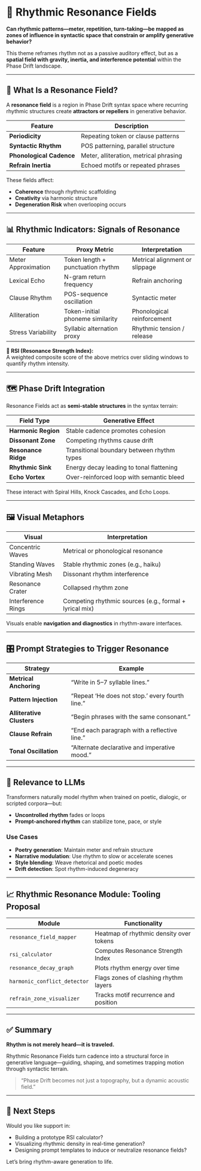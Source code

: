 # 🎵 Rhythmic Resonance Fields

**Can rhythmic patterns—meter, repetition, turn-taking—be mapped as zones of influence in syntactic space that constrain or amplify generative behavior?**

This theme reframes rhythm not as a passive auditory effect, but as a **spatial field with gravity, inertia, and interference potential** within the Phase Drift landscape.

---

## 🧠 What Is a Resonance Field?

A **resonance field** is a region in Phase Drift syntax space where recurring rhythmic structures create **attractors or repellers** in generative behavior.

| Feature | Description |
|--------|-------------|
| **Periodicity** | Repeating token or clause patterns |
| **Syntactic Rhythm** | POS patterning, parallel structure |
| **Phonological Cadence** | Meter, alliteration, metrical phrasing |
| **Refrain Inertia** | Echoed motifs or repeated phrases |

These fields affect:

- **Coherence** through rhythmic scaffolding  
- **Creativity** via harmonic structure  
- **Degeneration Risk** when overlooping occurs  

---

## 📊 Rhythmic Indicators: Signals of Resonance

| Feature | Proxy Metric | Interpretation |
|--------|---------------|----------------|
| Meter Approximation | Token length + punctuation rhythm | Metrical alignment or slippage |
| Lexical Echo | N-gram return frequency | Refrain anchoring |
| Clause Rhythm | POS-sequence oscillation | Syntactic meter |
| Alliteration | Token-initial phoneme similarity | Phonological reinforcement |
| Stress Variability | Syllabic alternation proxy | Rhythmic tension / release |

**🧮 RSI (Resonance Strength Index):**  
A weighted composite score of the above metrics over sliding windows to quantify rhythm intensity.

---

## 🗺️ Phase Drift Integration

Resonance Fields act as **semi-stable structures** in the syntax terrain:

| Field Type | Generative Effect |
|------------|--------------------|
| **Harmonic Region** | Stable cadence promotes cohesion |
| **Dissonant Zone** | Competing rhythms cause drift |
| **Resonance Ridge** | Transitional boundary between rhythm types |
| **Rhythmic Sink** | Energy decay leading to tonal flattening |
| **Echo Vortex** | Over-reinforced loop with semantic bleed |

These interact with Spiral Hills, Knock Cascades, and Echo Loops.

---

## 🖼️ Visual Metaphors

| Visual | Interpretation |
|--------|----------------|
| Concentric Waves | Metrical or phonological resonance |
| Standing Waves | Stable rhythmic zones (e.g., haiku) |
| Vibrating Mesh | Dissonant rhythm interference |
| Resonance Crater | Collapsed rhythm zone |
| Interference Rings | Competing rhythmic sources (e.g., formal + lyrical mix) |

Visuals enable **navigation and diagnostics** in rhythm-aware interfaces.

---

## 🎛 Prompt Strategies to Trigger Resonance

| Strategy | Example |
|----------|---------|
| **Metrical Anchoring** | “Write in 5–7 syllable lines.” |
| **Pattern Injection** | “Repeat ‘He does not stop.’ every fourth line.” |
| **Alliterative Clusters** | “Begin phrases with the same consonant.” |
| **Clause Refrain** | “End each paragraph with a reflective line.” |
| **Tonal Oscillation** | “Alternate declarative and imperative mood.” |

---

## 🤖 Relevance to LLMs

Transformers naturally model rhythm when trained on poetic, dialogic, or scripted corpora—but:

- **Uncontrolled rhythm** fades or loops
- **Prompt-anchored rhythm** can stabilize tone, pace, or style

### Use Cases

- **Poetry generation**: Maintain meter and refrain structure  
- **Narrative modulation**: Use rhythm to slow or accelerate scenes  
- **Style blending**: Weave rhetorical and poetic modes  
- **Drift detection**: Spot rhythm-induced degeneracy  

---

## 📈 Rhythmic Resonance Module: Tooling Proposal

| Module | Functionality |
|--------|---------------|
| `resonance_field_mapper` | Heatmap of rhythmic density over tokens |
| `rsi_calculator` | Computes Resonance Strength Index |
| `resonance_decay_graph` | Plots rhythm energy over time |
| `harmonic_conflict_detector` | Flags zones of clashing rhythm layers |
| `refrain_zone_visualizer` | Tracks motif recurrence and position |

---

## ✅ Summary

**Rhythm is not merely heard—it is traveled.**

Rhythmic Resonance Fields turn cadence into a structural force in generative language—guiding, shaping, and sometimes trapping motion through syntactic terrain.

> “Phase Drift becomes not just a topography, but a dynamic acoustic field.”

---

## 🚀 Next Steps

Would you like support in:

- Building a prototype RSI calculator?
- Visualizing rhythmic density in real-time generation?
- Designing prompt templates to induce or neutralize resonance fields?

Let’s bring rhythm-aware generation to life.
